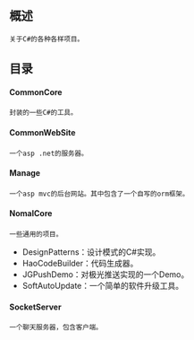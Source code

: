 ﻿## 概述
    关于C#的各种各样项目。
## 目录
#### CommonCore
    封装的一些C#的工具。
#### CommonWebSite
    一个asp .net的服务器。
#### Manage
    一个asp mvc的后台网站。其中包含了一个自写的orm框架。
#### NomalCore
    一些通用的项目。
* DesignPatterns：设计模式的C#实现。
* HaoCodeBuilder：代码生成器。
* JGPushDemo：对极光推送实现的一个Demo。
* SoftAutoUpdate：一个简单的软件升级工具。
#### SocketServer
    一个聊天服务器，包含客户端。